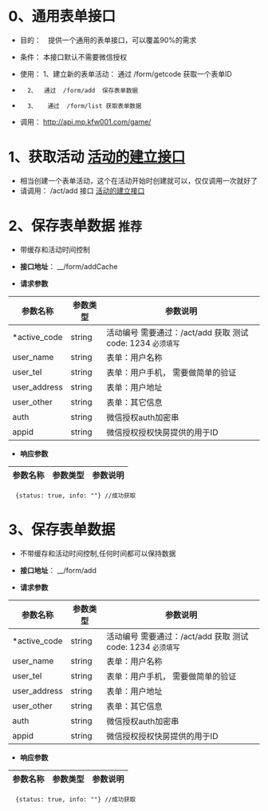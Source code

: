 

# 0、通用表单接口

- 目的：　提供一个通用的表单接口，可以覆盖90%的需求

- 条件： 本接口默认不需要微信授权

- 使用： 1、建立新的表单活动： 通过  /form/getcode 获取一个表单ID
-       2、  通过  /form/add  保存表单数据
-       3、   通过  /form/list 获取表单数据
- 调用： http://api.mp.kfw001.com/game/


# 1、获取活动  [活动的建立接口](/doc/activity/ini.md)

- 相当创建一个表单活动，这个在活动开始时创建就可以，仅仅调用一次就好了
- 请调用： /act/add 接口   [活动的建立接口](/doc/activity/ini.md)

# 2、保存表单数据  `推荐`

- 带缓存和活动时间控制

+ __接口地址__： __/form/addCache

+ __请求参数__

|  参数名称  | 参数类型 | 参数说明 |
| --------- | -------- | ------- |
| *active_code | string | 活动编号  需要通过：/act/add 获取  测试code: 1234  `必须填写`|
| user_name | string | 表单：用户名称 |
| user_tel | string | 表单：用户手机， 需要做简单的验证 |
| user_address | string |  表单：用户地址 |
| user_other | string |  表单：其它信息 |
| auth | string | 微信授权auth加密串 |
| appid | string | 微信授权授权快房提供的用于ID |

+ __响应参数__

|  参数名称  | 参数类型 | 参数说明 |
| --------- | -------- | ------- |
```text
  {status: true, info: ""} //成功获取

```
# 3、保存表单数据

- 不带缓存和活动时间控制,任何时间都可以保持数据

+ __接口地址__： __/form/add

+ __请求参数__

|  参数名称  | 参数类型 | 参数说明 |
| --------- | -------- | ------- |
| *active_code | string | 活动编号  需要通过：/act/add 获取  测试code: 1234  `必须填写`|
| user_name | string | 表单：用户名称 |
| user_tel | string | 表单：用户手机， 需要做简单的验证 |
| user_address | string |  表单：用户地址 |
| user_other | string |  表单：其它信息 |
| auth | string | 微信授权auth加密串 |
| appid | string | 微信授权授权快房提供的用于ID |

+ __响应参数__

|  参数名称  | 参数类型 | 参数说明 |
| --------- | -------- | ------- |
```text
  {status: true, info: ""} //成功获取

```
